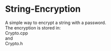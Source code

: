 # String-Encryption
A simple way to encrypt a string with a password.
<br>
The encryption is stored in:
<br>
Crypto.cpp
<br>
and
<br>
Crypto.h